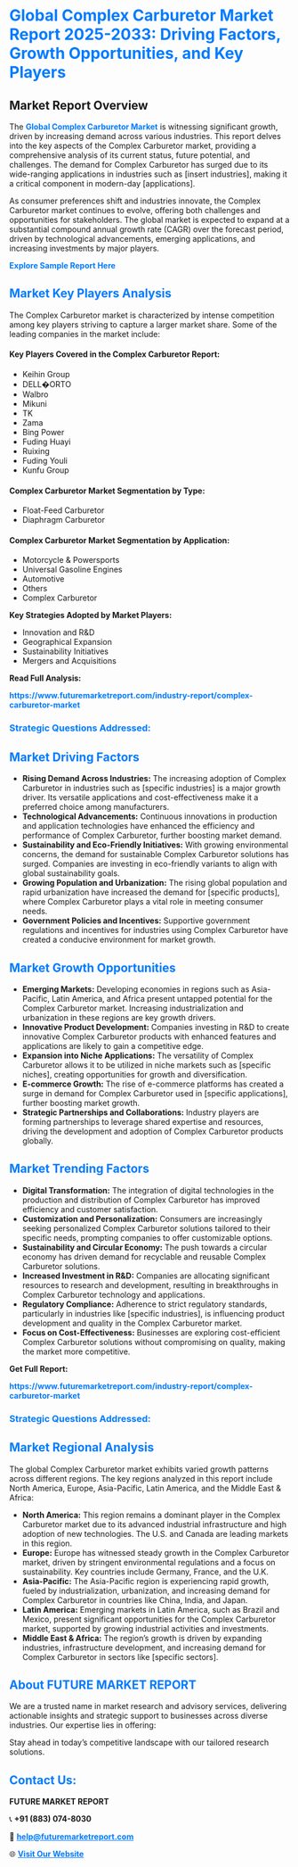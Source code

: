 <h1 style="color: #007BFF;">Global Complex Carburetor Market Report 2025-2033: Driving Factors, Growth Opportunities, and Key Players</h1>

<section id="overview">
<h2>Market Report Overview</h2>
<p>The <a href="https://www.futuremarketreport.com/industry-report/complex-carburetor-market" style="color: #007BFF; text-decoration: none;"><strong>Global Complex Carburetor Market</strong></a> is witnessing significant growth, driven by increasing demand across various industries. This report delves into the key aspects of the Complex Carburetor market, providing a comprehensive analysis of its current status, future potential, and challenges. The demand for Complex Carburetor has surged due to its wide-ranging applications in industries such as [insert industries], making it a critical component in modern-day [applications].</p>
<p>As consumer preferences shift and industries innovate, the Complex Carburetor market continues to evolve, offering both challenges and opportunities for stakeholders. The global market is expected to expand at a substantial compound annual growth rate (CAGR) over the forecast period, driven by technological advancements, emerging applications, and increasing investments by major players.</p>
</section>

<section id="overview">
<p><a href="https://www.futuremarketreport.com/request-sample/reportId=124641" style="color: #007BFF; text-decoration: none;"><strong>Explore Sample Report Here</strong></a></p>
</section>

<section id="key-players">
<h2 style="color: #007BFF;">Market Key Players Analysis</h2>
<p>The Complex Carburetor market is characterized by intense competition among key players striving to capture a larger market share. Some of the leading companies in the market include:</p>
<h4>Key Players Covered in the Complex Carburetor Report:</h4>
<ul><li>Keihin Group</li><li>DELL�ORTO</li><li>Walbro</li><li>Mikuni</li><li>TK</li><li>Zama</li><li>Bing Power</li><li>Fuding Huayi</li><li>Ruixing</li><li>Fuding Youli</li><li>Kunfu Group</li></ul>
<h4>Complex Carburetor Market Segmentation by Type:</h4>
<ul><li>Float-Feed Carburetor</li><li>Diaphragm Carburetor</li></ul>

<h4>Complex Carburetor Market Segmentation by Application:</h4>
<ul><li>Motorcycle &amp; Powersports</li><li>Universal Gasoline Engines</li><li>Automotive</li><li>Others</li><li>Complex Carburetor</li></ul>
<p><strong>Key Strategies Adopted by Market Players:</strong></p>
<ul>
<li>Innovation and R&D</li>
<li>Geographical Expansion</li>
<li>Sustainability Initiatives</li>
<li>Mergers and Acquisitions</li>
</ul>
</section>

<section>
<p><strong>Read Full Analysis: </strong></p><a href="https://www.futuremarketreport.com/industry-report/complex-carburetor-market" style="color: #007BFF; text-decoration: none;"><strong>https://www.futuremarketreport.com/industry-report/complex-carburetor-market</strong></a>
<h3 style="color: #007BFF;">Strategic Questions Addressed:</h3>
</section>

<section id="driving-factors">
<h2 style="color: #007BFF;">Market Driving Factors</h2>
<ul>
<li><strong>Rising Demand Across Industries:</strong> The increasing adoption of Complex Carburetor in industries such as [specific industries] is a major growth driver. Its versatile applications and cost-effectiveness make it a preferred choice among manufacturers.</li>
<li><strong>Technological Advancements:</strong> Continuous innovations in production and application technologies have enhanced the efficiency and performance of Complex Carburetor, further boosting market demand.</li>
<li><strong>Sustainability and Eco-Friendly Initiatives:</strong> With growing environmental concerns, the demand for sustainable Complex Carburetor solutions has surged. Companies are investing in eco-friendly variants to align with global sustainability goals.</li>
<li><strong>Growing Population and Urbanization:</strong> The rising global population and rapid urbanization have increased the demand for [specific products], where Complex Carburetor plays a vital role in meeting consumer needs.</li>
<li><strong>Government Policies and Incentives:</strong> Supportive government regulations and incentives for industries using Complex Carburetor have created a conducive environment for market growth.</li>
</ul>
</section>

<section id="growth-opportunities">
<h2 style="color: #007BFF;">Market Growth Opportunities</h2>
<ul>
<li><strong>Emerging Markets:</strong> Developing economies in regions such as Asia-Pacific, Latin America, and Africa present untapped potential for the Complex Carburetor market. Increasing industrialization and urbanization in these regions are key growth drivers.</li>
<li><strong>Innovative Product Development:</strong> Companies investing in R&D to create innovative Complex Carburetor products with enhanced features and applications are likely to gain a competitive edge.</li>
<li><strong>Expansion into Niche Applications:</strong> The versatility of Complex Carburetor allows it to be utilized in niche markets such as [specific niches], creating opportunities for growth and diversification.</li>
<li><strong>E-commerce Growth:</strong> The rise of e-commerce platforms has created a surge in demand for Complex Carburetor used in [specific applications], further boosting market growth.</li>
<li><strong>Strategic Partnerships and Collaborations:</strong> Industry players are forming partnerships to leverage shared expertise and resources, driving the development and adoption of Complex Carburetor products globally.</li>
</ul>
</section>

<section id="trending-factors">
<h2 style="color: #007BFF;">Market Trending Factors</h2>
<ul>
<li><strong>Digital Transformation:</strong> The integration of digital technologies in the production and distribution of Complex Carburetor has improved efficiency and customer satisfaction.</li>
<li><strong>Customization and Personalization:</strong> Consumers are increasingly seeking personalized Complex Carburetor solutions tailored to their specific needs, prompting companies to offer customizable options.</li>
<li><strong>Sustainability and Circular Economy:</strong> The push towards a circular economy has driven demand for recyclable and reusable Complex Carburetor solutions.</li>
<li><strong>Increased Investment in R&D:</strong> Companies are allocating significant resources to research and development, resulting in breakthroughs in Complex Carburetor technology and applications.</li>
<li><strong>Regulatory Compliance:</strong> Adherence to strict regulatory standards, particularly in industries like [specific industries], is influencing product development and quality in the Complex Carburetor market.</li>
<li><strong>Focus on Cost-Effectiveness:</strong> Businesses are exploring cost-efficient Complex Carburetor solutions without compromising on quality, making the market more competitive.</li>
</ul>
</section>

<section>
<p><strong>Get Full Report: </strong></p><a href="https://www.futuremarketreport.com/industry-report/complex-carburetor-market" style="color: #007BFF; text-decoration: none;"><strong>https://www.futuremarketreport.com/industry-report/complex-carburetor-market</strong></a>
<h3 style="color: #007BFF;">Strategic Questions Addressed:</h3>
</section>


<section id="regional-analysis">
<h2 style="color: #007BFF;">Market Regional Analysis</h2>
<p>The global Complex Carburetor market exhibits varied growth patterns across different regions. The key regions analyzed in this report include North America, Europe, Asia-Pacific, Latin America, and the Middle East & Africa:</p>
<ul>
<li><strong>North America:</strong> This region remains a dominant player in the Complex Carburetor market due to its advanced industrial infrastructure and high adoption of new technologies. The U.S. and Canada are leading markets in this region.</li>
<li><strong>Europe:</strong> Europe has witnessed steady growth in the Complex Carburetor market, driven by stringent environmental regulations and a focus on sustainability. Key countries include Germany, France, and the U.K.</li>
<li><strong>Asia-Pacific:</strong> The Asia-Pacific region is experiencing rapid growth, fueled by industrialization, urbanization, and increasing demand for Complex Carburetor in countries like China, India, and Japan.</li>
<li><strong>Latin America:</strong> Emerging markets in Latin America, such as Brazil and Mexico, present significant opportunities for the Complex Carburetor market, supported by growing industrial activities and investments.</li>
<li><strong>Middle East & Africa:</strong> The region’s growth is driven by expanding industries, infrastructure development, and increasing demand for Complex Carburetor in sectors like [specific sectors].</li>
</ul>
</section>

<footer>
<h2 style="color: #007BFF;">About FUTURE MARKET REPORT</h2>
<p>We are a trusted name in market research and advisory services, delivering actionable insights and strategic support to businesses across diverse industries. Our expertise lies in offering:</p>

<p>Stay ahead in today’s competitive landscape with our tailored research solutions.</p>

<h2 style="color: #007BFF;">Contact Us:</h2>
<p><strong>FUTURE MARKET REPORT</strong></p>
<p>📞 <strong>+91 (883) 074-8030</strong></p>
<p>📧 <strong><a href="mailto:help@futuremarketreport.com" style="color: #007BFF;">help@futuremarketreport.com</a></strong></p>
<p>🌐 <strong><a href="https://www.futuremarketreport.com/" style="color: #007BFF;">Visit Our Website</a></strong></p>
</footer>